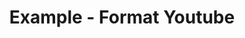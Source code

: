 ---
date:  ""
type: "course"
draft: false
title: "Example - Format Youtube"
terms: []
weight : 5
module:
    parted: 3
    layout: ""
    strain: "material"
format:
    model: "youtube"
    cover: "cover.jpg"
    anima: ""
    theme: ""
source:
    data: "WJYF8Osd8XY"
parted:
    tutor:
        lead: ""
        desc: ""
        data: 
        - name: ""
          mail: ""
          tele: ""
metadata:
    index: false
    thumb: "cover.jpg"
    author: ""
language:
    id: ""
    en: ""
description: "Lorem ipsum dolor sit amet, consectetur adipiscing elit. Etiam aliquam libero et magna suscipit vestibulum. Suspendisse condimentum ipsum vel mi luctus, nec ornare est porttitor."
---